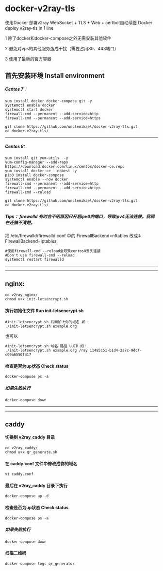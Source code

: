 # docker-v2ray-tls
使用Docker 部署v2ray WebSocket + TLS + Web + certbot自动续签
Docker deploy v2ray-tls in 1 line

1 除了docker和docker-compose之外无需安装其他软件

2 避免对vps的其他服务造成干扰（需要占用80、443端口）

3 使用了最新的官方容器


## 首先安装环境 Install environment

##### Centos 7：
```shell
yum install docker docker-compose git -y
systemctl enable docker
systemctl start docker
firewall-cmd --permanent --add-service=http
firewall-cmd --permanent --add-service=https

git clone https://github.com/unclemikael/docker-v2ray-tls.git
cd docker-v2ray-tls/
```

------------


##### Centos 8:
```shell
yum install git yum-utils  -y
yum-config-manager --add-repo https://download.docker.com/linux/centos/docker-ce.repo
yum install docker-ce --nobest -y
pip3 install docker-compose
systemctl enable --now docker
firewall-cmd --permanent --add-service=http
firewall-cmd --permanent --add-service=https
firewall-cmd --reload

git clone https://github.com/unclemikael/docker-v2ray-tls.git
cd docker-v2ray-tls/
```
##### Tips： firewalld 有时会不明原因只开启ipv6的端口，导致ipv4无法连接。我现在还搞不清楚。
把 /etc/firewalld/firewalld.conf 中的
FirewallBackend=nftables
改成&darr;
FirewallBackend=iptables
```shell
#使用firewall-cmd --reload会导致centos8丢失连接
#Don't use firewall-cmd --reload
systemctl restart firewalld
```

------------

------------


## nginx:
```shell
cd v2ray_nginx/
chmod u+x init-letsencrypt.sh
```

#### 执行初始化文件 Run init-letsencrypt.sh
```shell
#init-letsencrypt.sh 后面加上你的域名 如：
./init-letsencrypt.sh example.org
```
也可以
```shell
#init-letsencrypt.sh 域名 路径 UUID 如：
./init-letsencrypt.sh example.org /ray 11485c51-b1d4-2a7c-9dcf-c09a6550f417
```
#### 检查是否为up状态 Check status
```shell
docker-compose ps -a
```
##### 如果失败执行
```shell
docker-compose down
```

------------

------------

## caddy

#### 切换到 v2ray_caddy 目录
```shell
cd v2ray_caddy/
chmod u+x qr_generate.sh
```
#### 在 caddy.conf 文件中修改成你的域名
```shell
vi caddy.conf
```
#### 最后在 v2ray_caddy 目录下执行
```shell
docker-compose up -d
```
#### 检查是否为up状态 Check status
```shell
docker-compose ps -a
```
##### 如果失败执行
```shell
docker-compose down
```
#### 扫描二维码
```shell
docker-compose logs qr_generator
```

